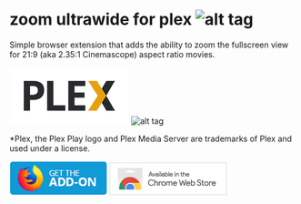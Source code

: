 # zoom ultrawide for plex ![alt tag](https://raw.githubusercontent.com/conceptualspace/ultrawide-zoom-for-plex/master/src/img/icon219.png) 

Simple browser extension that adds the ability to zoom the fullscreen view for 21:9 (aka 2.35:1 Cinemascope) aspect ratio movies.

![alt tag](https://raw.githubusercontent.com/conceptualspace/ultrawide-zoom-for-plex/master/plex-logo-flat-small.png)
![alt tag](https://raw.githubusercontent.com/conceptualspace/ultrawide-zoom-for-plex/master/screenshot.png)

*Plex, the Plex Play logo and Plex Media Server are trademarks of Plex and used under a license.

<a href='https://addons.mozilla.org/en-US/firefox/addon/ultrawide-zoom-for-plex/'><img alt='Get it for Firefox' src='https://github.com/conceptualspace/nightlight/raw/master/assets/ff-badge.png'/></a> <a href='https://chrome.google.com'><img alt='Get it for Chrome' src='https://github.com/conceptualspace/nightlight/raw/master/assets/chrome-badge.png'/></a>
